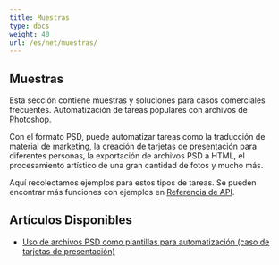 ```yaml
---
title: Muestras
type: docs
weight: 40
url: /es/net/muestras/
---
```


## **Muestras**
Esta sección contiene muestras y soluciones para casos comerciales frecuentes. Automatización de tareas populares con archivos de Photoshop.

Con el formato PSD, puede automatizar tareas como la traducción de material de marketing, la creación de tarjetas de presentación para diferentes personas, la exportación de archivos PSD a HTML, el procesamiento artístico de una gran cantidad de fotos y mucho más.

Aquí recolectamos ejemplos para estos tipos de tareas. Se pueden encontrar más funciones con ejemplos en [Referencia de API](https://reference.aspose.com/psd/net).

## **Artículos Disponibles**
- [Uso de archivos PSD como plantillas para automatización (caso de tarjetas de presentación)](/psd/es/net/using-psd-files-as-templates-for-automation-business-cards-case/)
